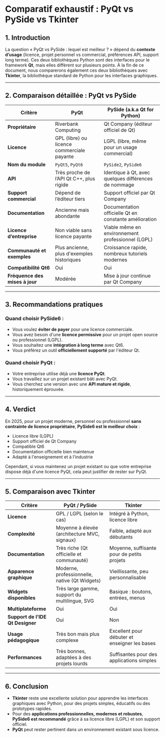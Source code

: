 # Comparatif exhaustif : PyQt vs PySide vs Tkinter

## 1. Introduction

La question « PyQt vs PySide : lequel est meilleur ? » dépend du **contexte d’usage** (licence, projet personnel vs commercial, préférences API, support long terme). Ces deux bibliothèques Python sont des interfaces pour le framework **Qt**, mais elles diffèrent sur plusieurs points. À la fin de ce document, nous comparerons également ces deux bibliothèques avec **Tkinter**, la bibliothèque standard de Python pour les interfaces graphiques.

---

## 2. Comparaison détaillée : PyQt vs PySide

| **Critère**                    | **PyQt**                                   | **PySide** (a.k.a Qt for Python)                      |
| ------------------------------ | ------------------------------------------ | ----------------------------------------------------- |
| **Propriétaire**               | Riverbank Computing                        | Qt Company (éditeur officiel de Qt)                   |
| **Licence**                    | GPL (libre) ou licence commerciale payante | LGPL (libre, même pour un usage commercial)           |
| **Nom du module**              | `PyQt5`, `PyQt6`                           | `PySide2`, `PySide6`                                  |
| **API**                        | Très proche de l’API Qt C++, plus rigide   | Identique à Qt, avec quelques différences de nommage  |
| **Support commercial**         | Dépend de l’éditeur tiers                  | Support officiel par Qt Company                       |
| **Documentation**              | Ancienne mais abondante                    | Documentation officielle Qt en constante amélioration |
| **Licence d’entreprise**       | Non viable sans licence payante            | Viable même en environnement professionnel (LGPL)     |
| **Communauté et exemples**     | Plus ancienne, plus d'exemples historiques | Croissance rapide, nombreux tutoriels modernes        |
| **Compatibilité Qt6**          | Oui                                        | Oui                                                   |
| **Fréquence des mises à jour** | Modérée                                    | Mise à jour continue par Qt Company                   |

---

## 3. Recommandations pratiques

### Quand choisir **PySide6** :

* Vous voulez **éviter de payer** pour une licence commerciale.
* Vous avez besoin d'une **licence permissive** pour un projet open source ou professionnel (LGPL).
* Vous souhaitez une **intégration à long terme** avec Qt6.
* Vous préférez un outil **officiellement supporté** par l'éditeur Qt.

### Quand choisir **PyQt** :

* Votre entreprise utilise déjà une **licence PyQt**.
* Vous travaillez sur un projet existant bâti avec PyQt.
* Vous cherchez une version avec une **API mature et rigide**, historiquement éprouvée.

---

## 4. Verdict

En 2025, pour un projet moderne, personnel ou professionnel **sans contrainte de licence propriétaire**, **PySide6 est le meilleur choix** :

* Licence libre (LGPL)
* Support officiel de Qt Company
* Compatible Qt6
* Documentation officielle bien maintenue
* Adapté à l'enseignement et à l'industrie

Cependant, si vous maintenez un projet existant ou que votre entreprise dispose déjà d'une licence PyQt, cela peut justifier de rester sur PyQt.

---

## 5. Comparaison avec Tkinter

| **Critère**                      | **PyQt / PySide**                             | **Tkinter**                                   |
| -------------------------------- | --------------------------------------------- | --------------------------------------------- |
| **Licence**                      | GPL / LGPL (selon le cas)                     | Intégré à Python, licence libre               |
| **Complexité**                   | Moyenne à élevée (architecture MVC, signaux)  | Faible, adapté aux débutants                  |
| **Documentation**                | Très riche (Qt officielle et communauté)      | Moyenne, suffisante pour de petits projets    |
| **Apparence graphique**          | Moderne, professionnelle, native (Qt Widgets) | Vieillissante, peu personnalisable            |
| **Widgets disponibles**          | Très large gamme, support du multilingue, SVG | Basique : boutons, entrées, menus             |
| **Multiplateforme**              | Oui                                           | Oui                                           |
| **Support de l’IDE Qt Designer** | Oui                                           | Non                                           |
| **Usage pédagogique**            | Très bon mais plus complexe                   | Excellent pour débuter et enseigner les bases |
| **Performances**                 | Très bonnes, adaptées à des projets lourds    | Suffisantes pour des applications simples     |

---

## 6. Conclusion

* **Tkinter** reste une excellente solution pour apprendre les interfaces graphiques avec Python, pour des projets simples, éducatifs ou des prototypes rapides.
* Pour des **applications professionnelles, modernes et robustes**, **PySide6 est recommandé** grâce à sa licence libre (LGPL) et son support officiel.
* **PyQt** peut rester pertinent dans un environnement existant sous licence.

